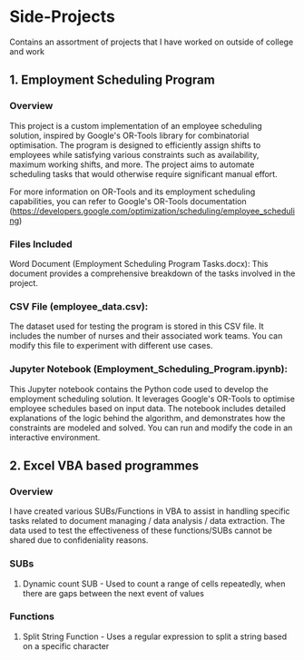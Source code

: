 # Side-Projects
Contains an assortment of projects that I have worked on outside of college and work

## 1. Employment Scheduling Program
### Overview
This project is a custom implementation of an employee scheduling solution, inspired by Google's OR-Tools library for combinatorial optimisation. The program is designed to efficiently assign shifts to employees while satisfying various constraints such as availability, maximum working shifts, and more. The project aims to automate scheduling tasks that would otherwise require significant manual effort.

For more information on OR-Tools and its employment scheduling capabilities, you can refer to Google's OR-Tools documentation (https://developers.google.com/optimization/scheduling/employee_scheduling)

### Files Included
Word Document (Employment Scheduling Program Tasks.docx):
This document provides a comprehensive breakdown of the tasks involved in the project.

### CSV File (employee_data.csv):
The dataset used for testing the program is stored in this CSV file. It includes the number of nurses and their associated work teams. You can modify this file to experiment with different use cases.

### Jupyter Notebook (Employment_Scheduling_Program.ipynb):
This Jupyter notebook contains the Python code used to develop the employment scheduling solution. It leverages Google's OR-Tools to optimise employee schedules based on input data. The notebook includes detailed explanations of the logic behind the algorithm, and demonstrates how the constraints are modeled and solved. You can run and modify the code in an interactive environment.


## 2. Excel VBA based programmes
### Overview
I have created various SUBs/Functions in VBA to assist in handling specific tasks related to document managing / data analysis  / data extraction. The data used to test the effectiveness of these functions/SUBs cannot be shared due to confideniality reasons.

### SUBs
  1. Dynamic count SUB - Used to count a range of cells repeatedly, when there are gaps between the next event of values

### Functions
  1. Split String Function - Uses a regular expression to split a string based on a specific character
